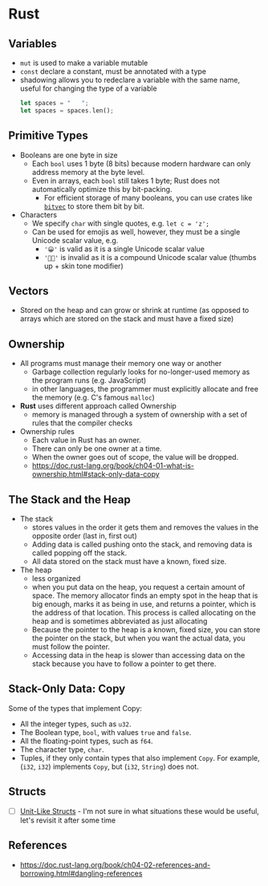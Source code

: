 # Rust

## Variables

- `mut` is used to make a variable mutable
- `const` declare a constant, must be annotated with a type
- shadowing allows you to redeclare a variable with the same name, useful for changing the type of a
  variable
  ```rust
  let spaces = "   ";
  let spaces = spaces.len();
  ```

## Primitive Types

- Booleans are one byte in size
  - Each `bool` uses 1 byte (8 bits) because modern hardware can only address memory at the byte
    level.
  - Even in arrays, each `bool` still takes 1 byte; Rust does not automatically optimize this by
    bit-packing.
    - For efficient storage of many booleans, you can use crates like
      [`bitvec`](https://github.com/ferrilab/bitvec) to store them bit by bit.
- Characters
  - We specify `char` with single quotes, e.g. `let c = 'z';`
  - Can be used for emojis as well, however, they must be a single Unicode scalar value, e.g.
    - `'😀'` is valid as it is a single Unicode scalar value
    - `'👍🏼'` is invalid as it is a compound Unicode scalar value (thumbs up + skin tone modifier)

## Vectors

- Stored on the heap and can grow or shrink at runtime (as opposed to arrays which are stored on the
  stack and must have a fixed size)

## Ownership

- All programs must manage their memory one way or another
  - Garbage collection regularly looks for no-longer-used memory as the program runs (e.g.
    JavaScript)
  - in other languages, the programmer must explicitly allocate and free the memory (e.g. C's famous
    `malloc`)
- **Rust** uses different approach called Ownership
  - memory is managed through a system of ownership with a set of rules that the compiler checks
- Ownership rules
  - Each value in Rust has an owner.
  - There can only be one owner at a time.
  - When the owner goes out of scope, the value will be dropped.
  - https://doc.rust-lang.org/book/ch04-01-what-is-ownership.html#stack-only-data-copy

## The Stack and the Heap

- The stack
  - stores values in the order it gets them and removes the values in the opposite order (last in,
    first out)
  - Adding data is called pushing onto the stack, and removing data is called popping off the stack.
  - All data stored on the stack must have a known, fixed size.
- The heap
  - less organized
  - when you put data on the heap, you request a certain amount of space. The memory allocator finds
    an empty spot in the heap that is big enough, marks it as being in use, and returns a pointer,
    which is the address of that location. This process is called allocating on the heap and is
    sometimes abbreviated as just allocating
  - Because the pointer to the heap is a known, fixed size, you can store the pointer on the stack,
    but when you want the actual data, you must follow the pointer.
  - Accessing data in the heap is slower than accessing data on the stack because you have to follow
    a pointer to get there.

## Stack-Only Data: Copy

Some of the types that implement Copy:

- All the integer types, such as `u32`.
- The Boolean type, `bool`, with values `true` and `false`.
- All the floating-point types, such as `f64`.
- The character type, `char`.
- Tuples, if they only contain types that also implement `Copy`. For example, (`i32`, `i32`)
  implements `Copy`, but (`i32`, `String`) does not.

## Structs

- [ ] [Unit-Like Structs](https://doc.rust-lang.org/book/ch05-01-defining-structs.html#unit-like-structs-without-any-fields) -
      I'm not sure in what situations these would be useful, let's revisit it after some time

## References

- https://doc.rust-lang.org/book/ch04-02-references-and-borrowing.html#dangling-references
